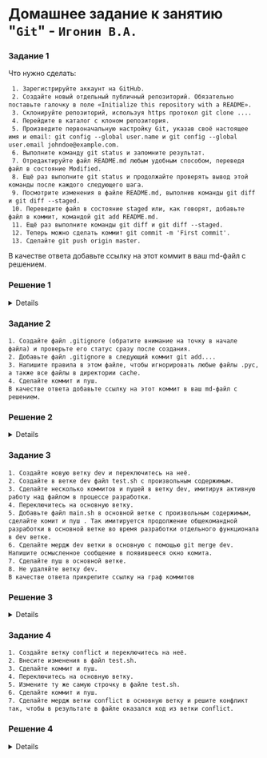 # Домашнее задание к занятию "`Git`" - `Игонин В.А.`
### Задание 1
Что нужно сделать:

	 1. Зарегистрируйте аккаунт на GitHub.
	 2. Создайте новый отдельный публичный репозиторий. Обязательно поставьте галочку в поле «Initialize this repository with a README».
	 3. Склонируйте репозиторий, используя https протокол git clone ....
	 4. Перейдите в каталог с клоном репозитория.
	 5. Произведите первоначальную настройку Git, указав своё настоящее имя и email: git config --global user.name и git config --global user.email johndoe@example.com.
	 6. Выполните команду git status и запомните результат.
	 7. Отредактируйте файл README.md любым удобным способом, переведя файл в состояние Modified.
	 8. Ещё раз выполните git status и продолжайте проверять вывод этой команды после каждого следующего шага.
	 9. Посмотрите изменения в файле README.md, выполнив команды git diff и git diff --staged.
	 10. Переведите файл в состояние staged или, как говорят, добавьте файл в коммит, командой git add README.md.
	 11. Ещё раз выполните команды git diff и git diff --staged.
	 12. Теперь можно сделать коммит git commit -m 'First commit'.
	 13. Сделайте git push origin master.
В качестве ответа добавьте ссылку на этот коммит в ваш md-файл с решением.
### Решение 1

<details>

![alt text](https://github.com/Sayward-k8/my-repo-github/blob/main/img/first.png)
![alt text](https://github.com/Sayward-k8/my-repo-github/blob/main/img/1.png)
![alt text](https://github.com/Sayward-k8/my-repo-github/blob/main/img/2.png)
![alt text](https://github.com/Sayward-k8/my-repo-github/blob/main/img/3.png)
![alt text](https://github.com/Sayward-k8/my-repo-github/blob/main/img/4.png)

[Ссылка на коммит](https://github.com/Sayward-k8/my-repo-github/commit/2cc9e887b7fcf796a9d25b81451cf901ea0b6e8b)

</details>

### Задание 2

	1. Создайте файл .gitignore (обратите внимание на точку в начале файла) и проверьте его статус сразу после создания.
	2. Добавьте файл .gitignore в следующий коммит git add....
	3. Напишите правила в этом файле, чтобы игнорировать любые файлы .pyc, а также все файлы в директории cache.
	4. Сделайте коммит и пуш.
	В качестве ответа добавьте ссылку на этот коммит в ваш md-файл с решением.
 
### Решение 2

<details>
	
[Ссылка на коммит](https://github.com/Sayward-k8/my-repo-github/commit/46386d3d1567a0a5adc1493fe1ba9e5f4eac57dc)

</details>

### Задание 3

	1. Создайте новую ветку dev и переключитесь на неё.
	2. Создайте в ветке dev файл test.sh с произвольным содержимым.
	3. Сделайте несколько коммитов и пушей в ветку dev, имитируя активную работу над файлом в процессе разработки.
	4. Переключитесь на основную ветку.
	5. Добавьте файл main.sh в основной ветке с произвольным содержимым, сделайте комит и пуш . Так имитируется продолжение общекомандной разработки в основной ветке во время разработки отдельного функционала в dev ветке.
	6. Сделайте мердж dev ветки в основную с помощью git merge dev. Напишите осмысленное сообщение в появившееся окно комита.
	7. Сделайте пуш в основной ветке.
	8. Не удаляйте ветку dev.
	В качестве ответа прикрепите ссылку на граф коммитов
 
### Решение 3

<details>

[Ссылка на граф коммитов](https://github.com/Sayward-k8/my-repo-github/network)

Скриншот
![alt text](https://github.com/Sayward-k8/my-repo-github/blob/main/img/graph.png)

</details>


### Задание 4

	1. Создайте ветку conflict и переключитесь на неё.
	2. Внесите изменения в файл test.sh.
	3. Сделайте коммит и пуш.
	4. Переключитесь на основную ветку.
	5. Измените ту же самую строчку в файле test.sh.
	6. Сделайте коммит и пуш.
	7. Сделайте мердж ветки conflict в основную ветку и решите конфликт так, чтобы в результате в файле оказался код из ветки conflict.

### Решение 4

<details>

[Ссылка на граф коммитов](https://github.com/Sayward-k8/my-repo-github/network)

</details>
